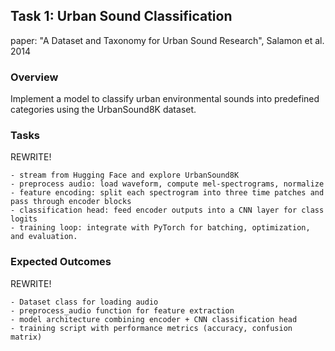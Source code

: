 ## Task 1: Urban Sound Classification

paper: "A Dataset and Taxonomy for Urban Sound Research", Salamon et al. 2014

### Overview

Implement a model to classify urban environmental sounds into predefined categories using the UrbanSound8K dataset.

### Tasks

REWRITE!

    - stream from Hugging Face and explore UrbanSound8K
    - preprocess audio: load waveform, compute mel-spectrograms, normalize
    - feature encoding: split each spectrogram into three time patches and pass through encoder blocks
    - classification head: feed encoder outputs into a CNN layer for class logits
    - training loop: integrate with PyTorch for batching, optimization, and evaluation.

### Expected Outcomes

REWRITE!

    - Dataset class for loading audio
    - preprocess_audio function for feature extraction
    - model architecture combining encoder + CNN classification head
    - training script with performance metrics (accuracy, confusion matrix)
